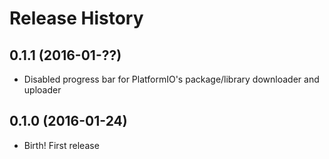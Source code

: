 # Release History

## 0.1.1 (2016-01-??)

* Disabled progress bar for PlatformIO's package/library downloader and uploader

## 0.1.0 (2016-01-24)

* Birth! First release
